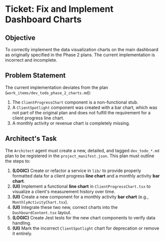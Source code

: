 # Ticket: Fix and Implement Dashboard Charts

## Objective
To correctly implement the data visualization charts on the main dashboard as originally specified in the Phase 2 plans. The current implementation is incorrect and incomplete.

## Problem Statement
The current implementation deviates from the plan (`work_items/dev_todo_phase_2_charts.md`):
1.  The `ClientProgressChart` component is a non-functional stub.
2.  A `ClientSpotlight` component was created with a bar chart, which was not part of the original plan and does not fulfill the requirement for a client progress line chart.
3.  A monthly activity or revenue chart is completely missing.

## Architect's Task
The `Architect` agent must create a new, detailed, and tagged `dev_todo_*.md` plan to be registered in the `project_manifest.json`. This plan must outline the steps to:
1.  **(LOGIC)** Create or refactor a service in `lib/` to provide properly formatted data for a client progress **line chart** and a monthly activity **bar chart**.
2.  **(UI)** Implement a functional **line chart** in `ClientProgressChart.tsx` to visualize a client's measurement history over time.
3.  **(UI)** Create a new component for a monthly activity **bar chart** (e.g., `MonthlyActivityChart.tsx`).
4.  **(UI)** Integrate these two new, correct charts into the `DashboardContent.tsx` layout.
5.  **(LOGIC)** Create Jest tests for the new chart components to verify data handling.
6.  **(UI)** Mark the incorrect `ClientSpotlight` chart for deprecation or remove it entirely.